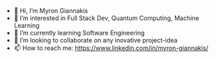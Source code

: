 - 👋 Hi, I’m Myron Giannakis
- 👀 I’m interested in Full Stack Dev, Quantum Computing, Machine Learning
- 🌱 I’m currently learning Software Engineering
- 💞️ I’m looking to collaborate on any inovative project-idea
- 📫 How to reach me:
                      https://www.linkedin.com/in/myron-giannakis/

<!---
G-Myron/G-Myron is a ✨ special ✨ repository because its `README.md` (this file) appears on your GitHub profile.
You can click the Preview link to take a look at your changes.
--->
